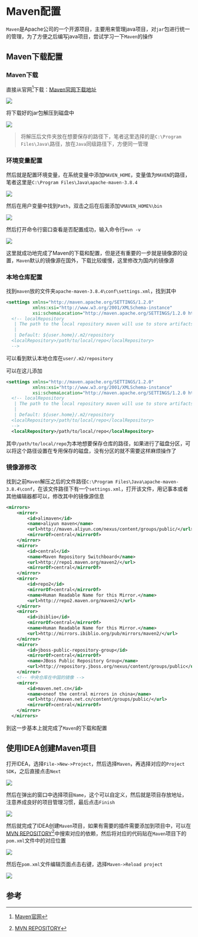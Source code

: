 # Maven配置

`Maven`是Apache公司的一个开源项目，主要用来管理java项目，对`jar`包进行统一的管理，为了方便之后编写java项目，尝试学习一下`Maven`的操作

## Maven下载配置

### Maven下载

直接从官网[^1]下载：[Maven官网下载地址](https://maven.apache.org/download.cgi)

![](img/maven-download.png)

将下载好的jar包解压到磁盘中

![](img/maven-files.png)

> 将解压后文件夹放在想要保存的路径下，笔者这里选择的是`C:\Program Files\Java\`路径，放在`Java`同级路径下，方便同一管理

### 环境变量配置

然后就是配置环境变量，在系统变量中添加`MAVEN_HOME`，变量值为`MAVEN`的路径，笔者这里是`C:\Program Files\Java\apache-maven-3.8.4`

![](img/maven-path.png)

然后在用户变量中找到`Path`，双击之后在后面添加`%MAVEN_HOME%\bin`

![](img/maven-path2.png)

然后打开命令行窗口查看是否配置成功，输入命令行`mvn -v`

![](img/maven-ver.png)

这里就成功地完成了Maven的下载和配置，但是还有重要的一步就是镜像源的设置，`Maven`默认的镜像源在国外，下载比较缓慢，这里修改为国内的镜像源

### 本地仓库配置

找到`maven`放的文件夹`apache-maven-3.8.4\conf\settings.xml`，找到其中

```xml
<settings xmlns="http://maven.apache.org/SETTINGS/1.2.0"
          xmlns:xsi="http://www.w3.org/2001/XMLSchema-instance"
          xsi:schemaLocation="http://maven.apache.org/SETTINGS/1.2.0 https://maven.apache.org/xsd/settings-1.2.0.xsd">
  <!-- localRepository
   | The path to the local repository maven will use to store artifacts.
   |
   | Default: ${user.home}/.m2/repository
  <localRepository>/path/to/local/repo</localRepository>
  -->
```

可以看到默认本地仓库在`user/.m2/repository`

可以在这儿添加

```xml
<settings xmlns="http://maven.apache.org/SETTINGS/1.2.0"
          xmlns:xsi="http://www.w3.org/2001/XMLSchema-instance"
          xsi:schemaLocation="http://maven.apache.org/SETTINGS/1.2.0 https://maven.apache.org/xsd/settings-1.2.0.xsd">
  <!-- localRepository
   | The path to the local repository maven will use to store artifacts.
   |
   | Default: ${user.home}/.m2/repository
  <localRepository>/path/to/local/repo</localRepository>
  -->
  <localRepository>/path/to/local/repo</localRepository>
```

其中`/path/to/local/repo`为本地想要保存仓库的路径，如果进行了磁盘分区，可以将这个路径设置在专用保存的磁盘，没有分区的就不需要这样麻烦操作了

### 镜像源修改

找到之前`Maven`解压之后的文件路径`C:\Program Files\Java\apache-maven-3.8.4\conf`，在该文件路径下有一个`settings.xml`，打开该文件，用记事本或者其他编辑器都可以，修改其中的镜像源信息

```xml
<mirrors>
    <mirror>
        <id>alimaven</id>
        <name>aliyun maven</name>
        <url>http://maven.aliyun.com/nexus/content/groups/public/</url>
        <mirrorOf>central</mirrorOf>
    </mirror>
    <mirror>
        <id>central</id>
        <name>Maven Repository Switchboard</name>
        <url>http://repo1.maven.org/maven2/</url>
        <mirrorOf>central</mirrorOf>
    </mirror>
    <mirror>
        <id>repo2</id>
        <mirrorOf>central</mirrorOf>
        <name>Human Readable Name for this Mirror.</name>
        <url>http://repo2.maven.org/maven2/</url>
    </mirror>
    <mirror>
        <id>ibiblio</id>
        <mirrorOf>central</mirrorOf>
        <name>Human Readable Name for this Mirror.</name>
        <url>http://mirrors.ibiblio.org/pub/mirrors/maven2/</url>
    </mirror>
    <mirror>
        <id>jboss-public-repository-group</id>
        <mirrorOf>central</mirrorOf>
        <name>JBoss Public Repository Group</name>
        <url>http://repository.jboss.org/nexus/content/groups/public</url>
    </mirror>
    <!-- 中央仓库在中国的镜像 -->
    <mirror>
        <id>maven.net.cn</id>
        <name>oneof the central mirrors in china</name>
        <url>http://maven.net.cn/content/groups/public/</url>
        <mirrorOf>central</mirrorOf>
    </mirror>
  </mirrors>
```

到这一步基本上就完成了`Maven`的下载和配置

## 使用IDEA创建Maven项目

打开IDEA，选择`File->New->Project`，然后选择`Maven`，再选择对应的`Project SDK`，之后直接点击`Next`

![](img/idea-maven1.png)

然后在弹出的窗口中选择项目`Name`，这个可以自定义，然后就是项目存放地址，注意养成良好的项目管理习惯，最后点击`Finish`

![](img/idea-maven3.png)

然后就完成了IDEA创建`Maven`项目，如果有需要的插件需要添加到项目中，可以在[MVN REPOSITORY](https://mvnrepository.com/)[^2]中搜索对应的依赖，然后将对应的代码贴在`Maven`项目下的`pom.xml`文件中的对应位置

![](img/idea-maven4.png)

然后在`pom.xml`文件编辑页面点击右键，选择`Maven->Reload project`

![](img/idea-maven5.png)

## 参考

[^1]: [Maven官网](https://maven.apache.org/download.cgi)
[^2]: [MVN REPOSITORY](https://mvnrepository.com/)
